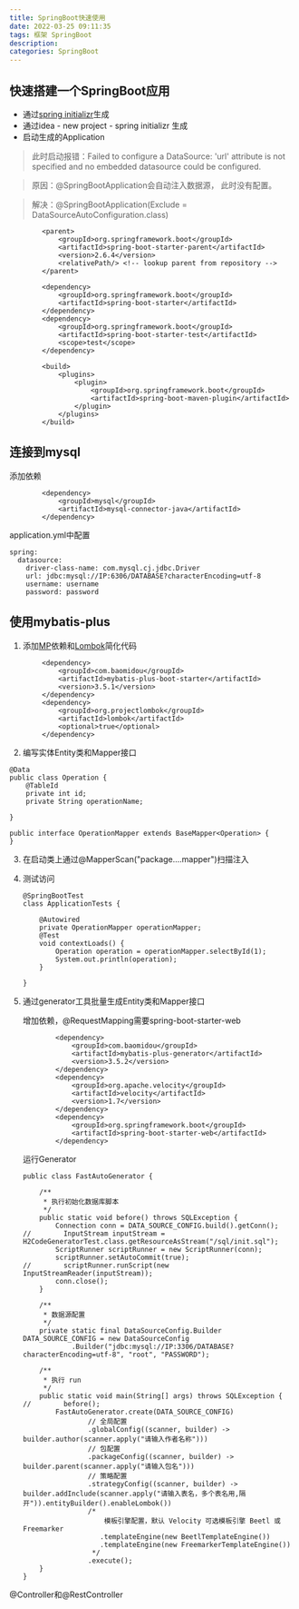 ```yaml
---
title: SpringBoot快速使用
date: 2022-03-25 09:11:35
tags: 框架 SpringBoot 
description: 
categories: SpringBoot
---
```

## 快速搭建一个SpringBoot应用
* 通过[spring initializr](https://start.spring.io/)生成
* 通过idea - new project - spring initializr 生成
* 启动生成的Application

> 此时启动报错：Failed to configure a DataSource: 'url' attribute is not specified and no embedded datasource could be configured.

> 原因：@SpringBootApplication会自动注入数据源， 此时没有配置。

> 解决：@SpringBootApplication(Exclude = DataSourceAutoConfiguration.class)

```
        <parent>
            <groupId>org.springframework.boot</groupId>
            <artifactId>spring-boot-starter-parent</artifactId>
            <version>2.6.4</version>
            <relativePath/> <!-- lookup parent from repository -->
        </parent>
```



```
        <dependency>
            <groupId>org.springframework.boot</groupId>
            <artifactId>spring-boot-starter</artifactId>
        </dependency>
        <dependency>
            <groupId>org.springframework.boot</groupId>
            <artifactId>spring-boot-starter-test</artifactId>
            <scope>test</scope>
        </dependency>
```



```
        <build>
            <plugins>
                <plugin>
                    <groupId>org.springframework.boot</groupId>
                    <artifactId>spring-boot-maven-plugin</artifactId>
                </plugin>
            </plugins>
        </build>
```



## 连接到mysql

添加依赖

```
        <dependency>
            <groupId>mysql</groupId>
            <artifactId>mysql-connector-java</artifactId>
        </dependency>
```

application.yml中配置

```
spring:
  datasource:
    driver-class-name: com.mysql.cj.jdbc.Driver
    url: jdbc:mysql://IP:6306/DATABASE?characterEncoding=utf-8
    username: username
    password: password
```



## 使用mybatis-plus

1. 添加[MP](https://baomidou.com/)依赖和[Lombok](https://www.projectlombok.org/)简化代码

```
        <dependency>
            <groupId>com.baomidou</groupId>
            <artifactId>mybatis-plus-boot-starter</artifactId>
            <version>3.5.1</version>
        </dependency>
        <dependency>
            <groupId>org.projectlombok</groupId>
            <artifactId>lombok</artifactId>
            <optional>true</optional>
        </dependency>
```

2. 编写实体Entity类和Mapper接口

```
@Data
public class Operation {
    @TableId
    private int id;
    private String operationName;

}

public interface OperationMapper extends BaseMapper<Operation> {
}

```

3. 在启动类上通过@MapperScan("package....mapper")扫描注入

4. 测试访问

   ```
   @SpringBootTest
   class ApplicationTests {
   
       @Autowired
       private OperationMapper operationMapper;
       @Test
       void contextLoads() {
           Operation operation = operationMapper.selectById(1);
           System.out.println(operation);
       }
   
   }
   ```

5. 通过generator工具批量生成Entity类和Mapper接口

   增加依赖，@RequestMapping需要spring-boot-starter-web

   ```
           <dependency>
               <groupId>com.baomidou</groupId>
               <artifactId>mybatis-plus-generator</artifactId>
               <version>3.5.2</version>
           </dependency>
           <dependency>
               <groupId>org.apache.velocity</groupId>
               <artifactId>velocity</artifactId>
               <version>1.7</version>
           </dependency>
           <dependency>
               <groupId>org.springframework.boot</groupId>
               <artifactId>spring-boot-starter-web</artifactId>
           </dependency>
   ```

   

   运行Generator

   ```
   public class FastAutoGenerator {
   
       /**
        * 执行初始化数据库脚本
        */
       public static void before() throws SQLException {
           Connection conn = DATA_SOURCE_CONFIG.build().getConn();
   //        InputStream inputStream = H2CodeGeneratorTest.class.getResourceAsStream("/sql/init.sql");
           ScriptRunner scriptRunner = new ScriptRunner(conn);
           scriptRunner.setAutoCommit(true);
   //        scriptRunner.runScript(new InputStreamReader(inputStream));
           conn.close();
       }
   
       /**
        * 数据源配置
        */
       private static final DataSourceConfig.Builder DATA_SOURCE_CONFIG = new DataSourceConfig
               .Builder("jdbc:mysql://IP:3306/DATABASE?characterEncoding=utf-8", "root", "PASSWORD");
   
       /**
        * 执行 run
        */
       public static void main(String[] args) throws SQLException {
   //        before();
           FastAutoGenerator.create(DATA_SOURCE_CONFIG)
                   // 全局配置
                   .globalConfig((scanner, builder) -> builder.author(scanner.apply("请输入作者名称")))
                   // 包配置
                   .packageConfig((scanner, builder) -> builder.parent(scanner.apply("请输入包名")))
                   // 策略配置
                   .strategyConfig((scanner, builder) -> builder.addInclude(scanner.apply("请输入表名，多个表名用,隔开")).entityBuilder().enableLombok())
                   /*
                       模板引擎配置，默认 Velocity 可选模板引擎 Beetl 或 Freemarker
                      .templateEngine(new BeetlTemplateEngine())
                      .templateEngine(new FreemarkerTemplateEngine())
                    */
                   .execute();
       }
   }
   ```

   

@Controller和@RestController



